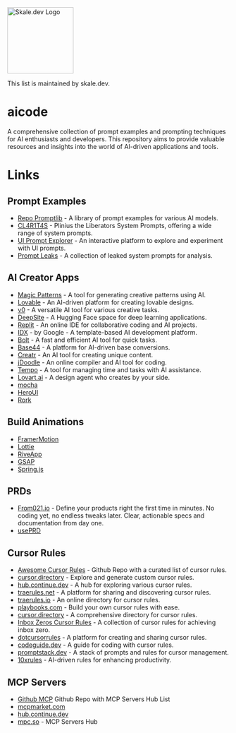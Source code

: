 <img src="https://skale.dev/wp-content/uploads/2024/10/skalelogo_grey_trans-300x150.png" alt="Skale.dev Logo" width="150">

This list is maintained by skale.dev.

# aicode

A comprehensive collection of prompt examples and prompting techniques for AI enthusiasts and developers. This repository aims to provide valuable resources and insights into the world of AI-driven applications and tools.

# Links

## Prompt Examples

- [Repo Promptlib](./promptlib) - A library of prompt examples for various AI models.
- [CL4R1T4S](https://github.com/elder-plinius/CL4R1T4S) - Plinius the Liberators System Prompts, offering a wide range of system prompts.
- [UI Prompt Explorer](https://uiprompt.art/) - An interactive platform to explore and experiment with UI prompts.
- [Prompt Leaks](https://github.com/asgeirtj/system_prompts_leaksg) - A collection of leaked system prompts for analysis.

## AI Creator Apps

- [Magic Patterns](https://www.magicpatterns.com/) - A tool for generating creative patterns using AI.
- [Lovable](https://lovable.dev/) - An AI-driven platform for creating lovable designs.
- [v0](https://v0.dev/) - A versatile AI tool for various creative tasks.
- [DeepSite](https://huggingface.co/spaces/enzostvs/deepsite) - A Hugging Face space for deep learning applications.
- [Replit](https://replit.com/) - An online IDE for collaborative coding and AI projects.
- [IDX](https://idx.google.com/templates) - by Google - A template-based AI development platform.
- [Bolt](https://bolt.new) - A fast and efficient AI tool for quick tasks.
- [Base44](https://base44.com/) - A platform for AI-driven base conversions.
- [Creatr](https://getcreatr.com/) - An AI tool for creating unique content.
- [jDoodle](https://www.jdoodle.ai/) - An online compiler and AI tool for coding.
- [Tempo](https://www.tempo.new/) - A tool for managing time and tasks with AI assistance.
- [Lovart.ai](https://www.lovart.ai/) - A design agent who creates by your side.
- [mocha](https://getmocha.com/)
- [HeroUI](https://www.heroui.com/)
- [Rork](https://rork.com/)

## Build Animations
- [FramerMotion]()
- [Lottie]()
- [RiveApp]()
- [GSAP]()
- [Spring.js]()


## PRDs

- [From021.io](https://from021.io/) - Define your products right the first time in minutes. No coding yet, no endless tweaks later. Clear, actionable specs and documentation from day one.
- [usePRD](https://useprd.com/)

## Cursor Rules

- [Awesome Cursor Rules](https://github.com/PatrickJS/awesome-cursorrules) - Github Repo with a curated list of cursor rules.
- [cursor.directory](https://cursor.directory/) - Explore and generate custom cursor rules.
- [hub.continue.dev](https://hub.continue.dev/explore/rules) - A hub for exploring various cursor rules.
- [traerules.net](https://traerules.net/) - A platform for sharing and discovering cursor rules.
- [traerules.io](https://traerules.io/) - An online directory for cursor rules.
- [playbooks.com](https://playbooks.com/rules/builder) - Build your own cursor rules with ease.
- [cursor.directory](https://cursor.directory/) - A comprehensive directory for cursor rules.
- [Inbox Zeros Cursor Rules](https://github.com/elie222/inbox-zero/tree/main/.cursor/rules) - A collection of cursor rules for achieving inbox zero.
- [dotcursorrules](https://dotcursorrules.com/) - A platform for creating and sharing cursor rules.
- [codeguide.dev](https://www.codeguide.dev/) - A guide for coding with cursor rules.
- [promptstack.dev](https://promptstack.dev/) - A stack of prompts and rules for cursor management.
- [10xrules](https://10xrules.ai/) - AI-driven rules for enhancing productivity.

## MCP Servers

- [Github MCP](https://github.com/apappascs/mcp-servers-hub) Github Repo with MCP Servers Hub List
- [mcpmarket.com](https://mcpmarket.com/server/hub)
- [hub.continue.dev](https://hub.continue.dev/explore/mcp)
- [mpc.so](https://mcp.so/server/mcp-servers-hub) - MCP Servers Hub
